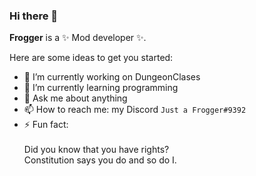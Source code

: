 ### Hi there 👋

**Frogger** is a ✨ Mod developer ✨.

Here are some ideas to get you started:

- 🔭 I’m currently working on DungeonClases 
- 🌱 I’m currently learning programming
- 💬 Ask me about anything 
- 📫 How to reach me: my Discord ```Just a Frogger#9392```
- ⚡ Fun fact: </br> </br>
Did you know that you have rights? </br> Constitution says you do and so do I.
